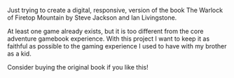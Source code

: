 

Just trying to create a digital, responsive, version of the book The Warlock of Firetop Mountain by Steve Jackson and Ian Livingstone.

At least one game already exists, but it is too different from the core adventure gamebook experience. With this project I want to keep it as faithful as possible to the gaming experience I used to have with my brother as a kid.

Consider buying the original book if you like this!
